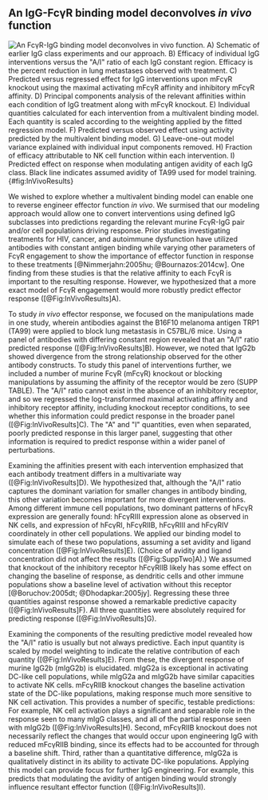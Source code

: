 ## An IgG-FcγR binding model deconvolves *in vivo* function

![**An FcγR-IgG binding model deconvolves *in vivo* function.** A) Schematic of earlier IgG class experiments and our approach. B) Efficacy of individual IgG interventions versus the "A/I" ratio of each IgG constant region. Efficacy is the percent reduction in lung metastases observed with treatment. C) Predicted versus regressed effect for IgG interventions upon mFcγR knockout using the maximal activating mFcγR affinity and inhibitory mFcγR affinity. D) Principal components analysis of the relevant affinities within each condition of IgG treatment along with mFcγR knockout. E) Individual quantities calculated for each intervention from a multivalent binding model. Each quantity is scaled according to the weighting applied by the fitted regression model. F) Predicted versus observed effect using activity predicted by the multivalent binding model. G) Leave-one-out model variance explained with individual input components removed. H) Fraction of efficacy attributable to NK cell function within each intervention. I) Predicted effect on response when modulating antigen avidity of each IgG class. Black line indicates assumed avidity of TA99 used for model training.](./Figures/Figure4.svg){#fig:InVivoResults}

We wished to explore whether a multivalent binding model can enable one to reverse engineer effector function *in vivo*. We surmised that our modeling approach would allow one to convert interventions using defined IgG subclasses into predictions regarding the relevant murine FcγR-IgG pair and/or cell populations driving response. Prior studies investigating treatments for HIV, cancer, and autoimmune dysfunction have utilized antibodies with constant antigen binding while varying other parameters of FcγR engagement to show the importance of effector function in response to these treatments [@Nimmerjahn:2005hu; @Bournazos:2014cw]. One finding from these studies is that the relative affinity to each FcγR is important to the resulting response. However, we hypothesized that a more exact model of FcγR engagement would more robustly predict effector response ([@Fig:InVivoResults]A).

To study *in vivo* effector response, we focused on the manipulations made in one study, wherein antibodies against the B16F10 melanoma antigen TRP1 (TA99) were applied to block lung metastasis in C57BL/6 mice. Using a panel of antibodies with differing constant region revealed that an "A/I" ratio predicted response ([@Fig:InVivoResults]B). However, we noted that IgG2b showed divergence from the strong relationship observed for the other antibody constructs. To study this panel of interventions further, we included a number of murine FcγR (mFcγR) knockout or blocking manipulations by assuming the affinity of the receptor would be zero (SUPP TABLE). The "A/I" ratio cannot exist in the absence of an inhibitory receptor, and so we regressed the log-transformed maximal activating affinity and inhibitory receptor affinity, including knockout receptor conditions, to see whether this information could predict response in the broader panel ([@Fig:InVivoResults]C). The "A" and "I" quantities, even when separated, poorly predicted response in this larger panel, suggesting that other information is required to predict response within a wider panel of perturbations.

Examining the affinities present with each intervention emphasized that each antibody treatment differs in a multivariate way ([@Fig:InVivoResults]D). We hypothesized that, although the "A/I" ratio captures the dominant variation for smaller changes in antibody binding, this other variation becomes important for more divergent interventions. Among different immune cell populations, two dominant patterns of hFcγR expression are generally found: hFcγRIII expression alone as observed in NK cells, and expression of hFcγRI, hFcγRIIB, hFcγRIII and hFcγRIV coordinately in other cell populations. We applied our binding model to simulate each of these two populations, assuming a set avidity and ligand concentration ([@Fig:InVivoResults]E). (Choice of avidity and ligand concentration did not affect the results ([@Fig:SuppTwo]A).) We assumed that knockout of the inhibitory receptor hFcγRIIB likely has some effect on changing the baseline of response, as dendritic cells and other immune populations show a baseline level of activation without this receptor [@Boruchov:2005dt; @Dhodapkar:2005jy]. Regressing these three quantities against response showed a remarkable predictive capacity ([@Fig:InVivoResults]F). All three quantities were absolutely required for predicting response ([@Fig:InVivoResults]G).

Examining the components of the resulting predictive model revealed how the "A/I" ratio is usually but not always predictive. Each input quantity is scaled by model weighting to indicate the relative contribution of each quantity ([@Fig:InVivoResults]E). From these, the divergent response of murine IgG2b (mIgG2b) is elucidated. mIgG2a is exceptional in activating DC-like cell populations, while mIgG2a and mIgG2b have similar capacities to activate NK cells. mFcγRIIB knockout changes the baseline activation state of the DC-like populations, making response much more sensitive to NK cell activation. This provides a number of specific, testable predictions: For example, NK cell activation plays a significant and separable role in the response seen to many mIgG classes, and all of the partial response seen with mIgG2b ([@Fig:InVivoResults]H). Second, mFcγRIIB knockout does not necessarily reflect the changes that would occur upon engineering IgG with reduced mFcγRIIB binding, since its effects had to be accounted for through a baseline shift. Third, rather than a quantitative difference, mIgG2a is qualitatively distinct in its ability to activate DC-like populations. Applying this model can provide focus for further IgG engineering. For example, this predicts that modulating the avidity of antigen binding would strongly influence resultant effector function ([@Fig:InVivoResults]I).
